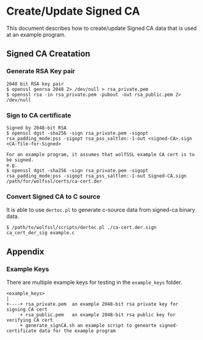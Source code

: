 # Create/Update Signed CA
This document describes how to create/update Signed CA data that is used at an example program.

## Signed CA Creatation
### Generate RSA Key pair
```
2048 bit RSA key pair
$ openssl genrsa 2048 2> /dev/null > rsa_private.pem
$ openssl rsa -in rsa_private.pem -pubout -out rsa_public.pem 2> /dev/null
```

### Sign to CA certificate
```
Signed by 2048-bit RSA
$ openssl dgst -sha256 -sign rsa_private.pem -sigopt rsa_padding_mode:pss -sigopt rsa_pss_saltlen:-1-out <signed-CA>.sign <CA-file-for-Signed>

For an example program, it assumes that wolfSSL example CA cert is to be signed.
e.g.
$ openssl dgst -sha256 -sign rsa_private.pem -sigopt rsa_padding_mode:pss -sigopt rsa_pss_saltlen:-1-out Signed-CA.sign /path/for/wolfssl/certs/ca-cert.der
```

### Convert Signed CA to C source
It is able to use `dertoc.pl` to generate c-source data from signed-ca binary data.

```
$ /path/to/wolfssl/scripts/dertoc.pl ./ca-cert.der.sign ca_cert_der_sig example.c
```


## Appendix
### Example Keys
There are multiple example keys for testing in the `example_keys` folder.
```
<example_keys>
|
+----+ rsa_private.pem  an example 2048-bit rsa private key for signing CA cert
     + rsa_public.pem   an example 2048-bit rsa public key for verifying CA cert
     + generate_signCA.sh an example script to genearte signed-certificate data for the example program
```

